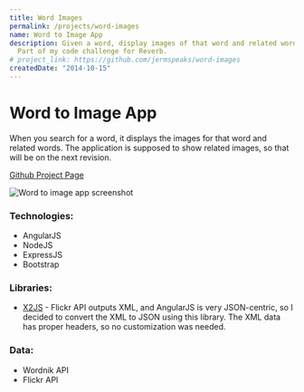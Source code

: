 ```yaml
---
title: Word Images
permalink: /projects/word-images
name: Word to Image App
description: Given a word, display images of that word and related words.
  Part of my code challenge for Reverb.
# project_link: https://github.com/jermspeaks/word-images
createdDate: "2014-10-15"
---
```


# Word to Image App

When you search for a word, it displays the images for that word and related words. The application is supposed to show related images, so that will be on the next revision.

[Github Project Page](https://github.com/jermspeaks/word-images)

![Word to image app screenshot](/images/word-image.png)

### Technologies:

* AngularJS
* NodeJS
* ExpressJS
* Bootstrap

### Libraries:

* [X2JS](https://code.google.com/p/x2js/) - Flickr API outputs XML, and AngularJS is very JSON-centric, so I decided to convert the XML to JSON using this library. The XML data has proper headers, so no customization was needed.

### Data:
* Wordnik API
* Flickr API
